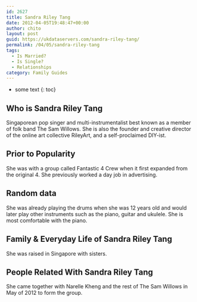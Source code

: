 ```yaml
---
id: 2627
title: Sandra Riley Tang
date: 2012-04-05T19:48:47+00:00
author: chito
layout: post
guid: https://ukdataservers.com/sandra-riley-tang/
permalink: /04/05/sandra-riley-tang
tags:
  - Is Married?
  - Is Single?
  - Relationships
category: Family Guides
---
```


* some text
{: toc}
          
          
## Who is  Sandra Riley Tang
                  
                  
                  
Singaporean pop singer and multi-instrumentalist best known as a member of folk band The Sam Willows. She is also the founder and creative director of the online art collective RileyArt, and a self-proclaimed DIY-ist.
                  
                
                
                
## Prior to Popularity 
                  
                  
                  
She was with a group called Fantastic 4 Crew when it first expanded from the original 4. She previously worked a day job in advertising.
                  
                
                
                
## Random data 
                  
                  
                  
She was already playing the drums when she was 12 years old and would later play other instruments such as the piano, guitar and ukulele. She is most comfortable with the piano.
                  
                
                
                
## Family & Everyday Life of Sandra Riley Tang
                  
                  
                  
She was raised in Singapore with sisters.
                  
                
                
                
## People Related With  Sandra Riley Tang
                  
                  
                  
She came together with Narelle Kheng and the rest of The Sam Willows in May of 2012 to form the group.
                  
                
              
            
          
          
          
    
    
  
